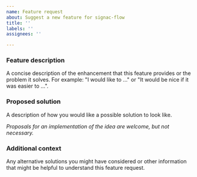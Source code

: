 ```yaml
---
name: Feature request
about: Suggest a new feature for signac-flow
title: ''
labels: ''
assignees: ''

---
```

<!-- Please replace the text in the individual sections below. -->

### Feature description

A concise description of the enhancement that this feature provides or the problem it solves.
For example: "I would like to ..." or "It would be nice if it was easier to ...".

### Proposed solution

A description of how you would like a possible solution to look like.

*Proposals for an implementation of the idea are welcome, but not necessary.*

### Additional context

Any alternative solutions you might have considered or other information that might be helpful to understand this feature request.
